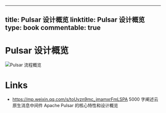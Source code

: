 
---
title: Pulsar 设计概览
linktitle: Pulsar 设计概览
type: book
commentable: true
---

# Pulsar 设计概览

![Pulsar 流程概览](https://ngte-superbed.oss-cn-beijing.aliyuncs.com/superbed/2021/07/30/6103ff985132923bf8ddae56.jpg)

# Links

- https://mp.weixin.qq.com/s/toUvzn9mc_jmamxrFmLSPA 5000 字阐述云原生消息中间件 Apache Pulsar 的核心特性和设计概览

    